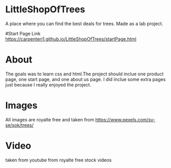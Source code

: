 # LittleShopOfTrees
A place where you can find the best deals for trees. Made as a lab project.

#Start Page Link
https://carpenteri1.github.io/LittleShopOfTrees/startPage.html

# About
The goals was to learn css and html.The project should inclue one product page,
one start page, and one about us page. I did inclue some extra pages just because I really
enjoyed the project. 

# Images
All images are royalte free and taken from https://www.pexels.com/sv-se/sok/trees/

# Video
taken from youtube from royalte free stock videos
